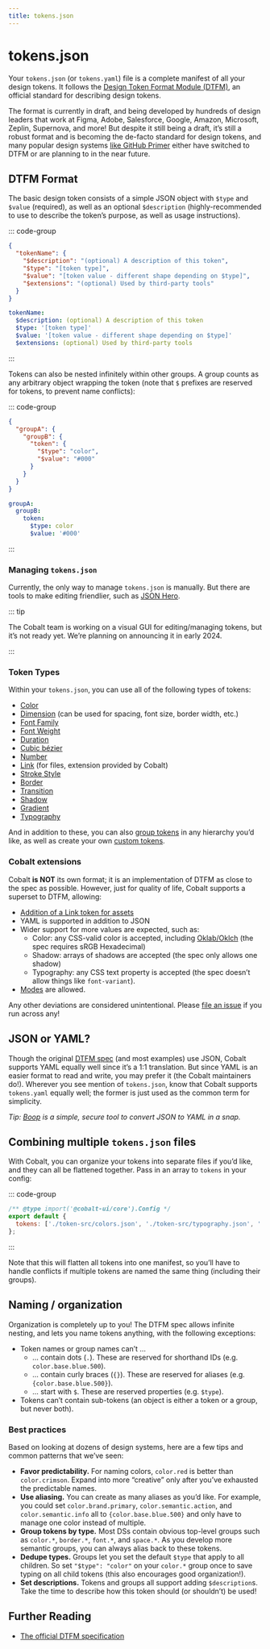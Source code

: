 ```yaml
---
title: tokens.json
---
```


# tokens.json

Your `tokens.json` (or `tokens.yaml`) file is a complete manifest of all your design tokens. It follows the [Design Token Format Module (DTFM)](https://www.w3.org/community/design-tokens/), an official standard for describing design tokens.

The format is currently in draft, and being developed by hundreds of design leaders that work at Figma, Adobe, Salesforce, Google, Amazon, Microsoft, Zeplin, Supernova, and more! But despite it still being a draft, it’s still a robust format and is becoming the de-facto standard for design tokens, and many popular design systems [like GitHub Primer](https://primer.style/) either have switched to DTFM or are planning to in the near future.

## DTFM Format

The basic design token consists of a simple JSON object with `$type` and `$value` (required), as well as an optional `$description` (highly-recommended to use to describe the token’s purpose, as well as usage instructions).

::: code-group

```json [JSON]
{
  "tokenName": {
    "$description": "(optional) A description of this token",
    "$type": "[token type]",
    "$value": "[token value - different shape depending on $type]",
    "$extensions": "(optional) Used by third-party tools"
  }
}
```

```yaml [YAML]
tokenName:
  $description: (optional) A description of this token
  $type: '[token type]'
  $value: '[token value - different shape depending on $type]'
  $extensions: (optional) Used by third-party tools
```

:::

Tokens can also be nested infinitely within other groups. A group counts as any arbitrary object wrapping the token (note that `$` prefixes are reserved for tokens, to prevent name conflicts):

::: code-group

```json [JSON]
{
  "groupA": {
    "groupB": {
      "token": {
        "$type": "color",
        "$value": "#000"
      }
    }
  }
}
```

```yaml [YAML]
groupA:
  groupB:
    token:
      $type: color
      $value: '#000'
```

:::

### Managing `tokens.json`

Currently, the only way to manage `tokens.json` is manually. But there are tools to make editing friendlier, such as [JSON Hero](https://jsonhero.io/).

::: tip

The Cobalt team is working on a visual GUI for editing/managing tokens, but it’s not ready yet. We’re planning on announcing it in early 2024.

:::

### Token Types

Within your `tokens.json`, you can use all of the following types of tokens:

- [Color](/tokens/color)
- [Dimension](/tokens/dimension) (can be used for spacing, font size, border width, etc.)
- [Font Family](/tokens/font-family)
- [Font Weight](/tokens/font-weight)
- [Duration](/tokens/duration)
- [Cubic bézier](/tokens/cubic-bezier)
- [Number](/tokens/number)
- [Link](/tokens/link) (for files, extension provided by Cobalt)
- [Stroke Style](/tokens/stroke-style)
- [Border](/tokens/border)
- [Transition](/tokens/transition)
- [Shadow](/tokens/shadow)
- [Gradient](/tokens/gradient)
- [Typography](/tokens/typography)

And in addition to these, you can also [group tokens](/tokens/group) in any hierarchy you’d like, as well as create your own [custom tokens](/tokens/custom).

### Cobalt extensions

Cobalt **is NOT** its own format; it is an implementation of DTFM as close to the spec as possible. However, just for quality of life, Cobalt supports a superset to DTFM, allowing:

- [Addition of a Link token for assets](/tokens/link)
- YAML is supported in addition to JSON
- Wider support for more values are expected, such as:
  - Color: any CSS-valid color is accepted, including [Oklab/Oklch](https://oklch.com) (the spec requires sRGB Hexadecimal)
  - Shadow: arrays of shadows are accepted (the spec only allows one shadow)
  - Typography: any CSS text property is accepted (the spec doesn’t allow things like `font-variant`).
- [Modes](/guides/modes) are allowed.

Any other deviations are considered unintentional. Please [file an issue](https://github.com/drwpow/cobalt-ui/issues) if you run across any!

## JSON or YAML?

Though the original [DTFM spec](https://design-tokens.github.io/community-group/format/) (and most examples) use JSON, Cobalt supports YAML equally well since it’s a 1:1 translation. But since YAML is an easier format to read and write, you may prefer it (the Cobalt maintainers do!). Wherever you see mention of `tokens.json`, know that Cobalt supports `tokens.yaml` equally well; the former is just used as the common term for simplicity.

_Tip: [Boop](https://boop.okat.best/) is a simple, secure tool to convert JSON to YAML in a snap._

## Combining multiple `tokens.json` files

With Cobalt, you can organize your tokens into separate files if you’d like, and they can all be flattened together. Pass in an array to `tokens` in your config:

::: code-group

```js [tokens.config.mjs]
/** @type import('@cobalt-ui/core').Config */
export default {
  tokens: ['./token-src/colors.json', './token-src/typography.json', './token-src/icons.json', './token-src/spacing.json'],
};
```

:::

Note that this will flatten all tokens into one manifest, so you’ll have to handle conflicts if multiple tokens are named the same thing (including their groups).

## Naming / organization

Organization is completely up to you! The DTFM spec allows infinite nesting, and lets you name tokens anything, with the following exceptions:

- Token names or group names can’t …
  - … contain dots (`.`). These are reserved for shorthand IDs (e.g. `color.base.blue.500`).
  - … contain curly braces (`{}`). These are reserved for aliases (e.g. `{color.base.blue.500}`).
  - … start with `$`. These are reserved properties (e.g. `$type`).
- Tokens can’t contain sub-tokens (an object is either a token or a group, but never both).

### Best practices

Based on looking at dozens of design systems, here are a few tips and common patterns that we’ve seen:

- **Favor predictability.** For naming colors, `color.red` is better than `color.crimson`. Expand into more “creative” only after you’ve exhausted the predictable names.
- **Use aliasing.** You can create as many aliases as you’d like. For example, you could set `color.brand.primary`, `color.semantic.action`, and `color.semantic.info` all to `{color.base.blue.500}` and only have to manage one color instead of multiple.
- **Group tokens by type.** Most DSs contain obvious top-level groups such as `color.*`, `border.*`, `font.*`, and `space.*`. As you develop more semantic groups, you can always alias back to these tokens.
- **Dedupe types.** Groups let you set the default `$type` that apply to all children. So set `"$type": "color"` on your `color.*` group once to save typing on all child tokens (this also encourages good organization!).
- **Set descriptions.** Tokens and groups all support adding `$description`s. Take the time to describe how this token should (or shouldn’t) be used!

## Further Reading

- [The official DTFM specification](https://design-tokens.github.io/community-group/format/)
